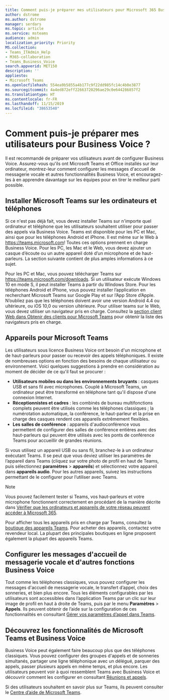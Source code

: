 ```yaml
---
title: Comment puis-je préparer mes utilisateurs pour Microsoft 365 Business Voice ?
author: dstrome
ms.author: dstrome
manager: serdars
ms.topic: article
ms.service: msteams
audience: admin
localization_priority: Priority
MS.collection:
- Teams_ITAdmin_Help
- M365-collaboration
- Teams_Business_Voice
search.appverid: MET150
description: ''
appliesto:
- Microsoft Teams
ms.openlocfilehash: 554ea9b5855a4b177c9f22dd985fc14c4b0e3877
ms.sourcegitcommit: 4a4ed872eff22663720296ae29c0e644286857f2
ms.translationtype: HT
ms.contentlocale: fr-FR
ms.lasthandoff: 11/15/2019
ms.locfileid: "38653540"
---
```

# <a name="how-do-i-get-my-users-ready-for-business-voice"></a>Comment puis-je préparer mes utilisateurs pour Business Voice ?

Il est recommandé de préparer vos utilisateurs avant de configurer Business Voice. Assurez-vous qu'ils ont Microsoft Teams et Office installés sur leur ordinateur, montrez-leur comment configurer les messages d'accueil de messagerie vocale et autres fonctionnalités Business Voice, et encouragez-les à en apprendre davantage sur les équipes pour en tirer le meilleur parti possible.

## <a name="install-microsoft-teams-on-computers-and-phones"></a>Installer Microsoft Teams sur les ordinateurs et téléphones

Si ce n'est pas déjà fait, vous devez installer Teams sur n'importe quel ordinateur et téléphone que les utilisateurs souhaitent utiliser pour passer des appels via Business Voice. Teams est disponible pour les PC et Mac, ainsi que pour les téléphones Android et iPhone. Il est même sur le Web à https://teams.microsoft.com! Toutes ces options prennent en charge Business Voice. Pour les PC, les Mac et le Web, vous devez ajouter un casque d’écoute ou un autre appareil doté d’un microphone et de haut-parleurs. La section suivante contient de plus amples informations à ce sujet.

Pour les PC et Mac, vous pouvez télécharger Teams sur https://teams.microsoft.com/downloads. Si un utilisateur exécute Windows 10 en mode S, il peut installer Teams à partir du Windows Store.
Pour les téléphones Android et iPhone, vous pouvez installer l’application en recherchant Microsoft Teams sur Google Play et sur l’App Store d’Apple. N’oubliez pas que les téléphones doivent avoir une version Android 4.4 ou ultérieure, ou iOS 10,0 ou version ultérieure.
Pour utiliser teams sur le Web, vous devez utiliser un navigateur pris en charge. Consultez la [section client Web dans Obtenir des clients pour Microsoft Teams](../get-clients.md#web-client) pour obtenir la liste des navigateurs pris en charge.

## <a name="devices-for-microsoft-teams"></a>Appareils pour Microsoft Teams

Les utilisateurs sous licence Business Voice ont besoin d'un microphone et de haut-parleurs pour passer ou recevoir des appels téléphoniques. Il existe de nombreuses options en fonction des besoins de chaque utilisateur ou environnement. Voici quelques suggestions à prendre en considération au moment de décider de ce qu'il faut se procurer :

* **Utilisateurs mobiles ou dans les environnements bruyants** : casques USB et sans fil avec microphones. Couplé à Microsoft Teams, un ordinateur peut être transformé en téléphone tant qu'il dispose d'une connexion Internet.
* **Réceptionnistes et cadres** : les combinés de bureau multifonctions complets peuvent être utilisés comme les téléphones classiques ; la numérotation automatique, la conférence, le haut-parleur et la prise en charge des casques rendent ces appareils extrêmement flexibles.
* **Les salles de conférence** : appareils d'audioconférence vous permettent de configurer des salles de conférence entières avec des haut-parleurs qui peuvent être utilisés avec les ponts de conférence Teams pour accueillir de grandes réunions.

Si vous utilisez un appareil USB ou sans fil, branchez-le à un ordinateur exécutant Teams. Il se peut que vous deviez utiliser les paramètres de l’appareil dans Teams (cliquez sur votre photo de profil en haut de Teams, puis sélectionnez **paramètres** > **appareils**) et sélectionnez votre appareil dans **appareils audio**. Pour les autres appareils, suivez les instructions permettant de le configurer pour l’utiliser avec Teams.

> [!NOTE]
> Vous pouvez facilement tester si Teams, vos haut-parleurs et votre microphone fonctionnent correctement en procédant de la manière décrite dans [Vérifier que les ordinateurs et appareils de votre réseau peuvent accéder à Microsoft 365](get-ready-internet.md#make-sure-computers-and-devices-on-your-network-can-reach-microsoft-365).

Pour afficher tous les appareils pris en charge par Teams, consultez la [boutique des appareils Teams](https://products.office.com/microsoft-teams/across-devices/devices). Pour acheter des appareils, contactez votre revendeur local. La plupart des principales boutiques en ligne proposent également la plupart des appareils Teams.

## <a name="set-up-voicemail-greetings-and-other-business-voice-features"></a>Configurer les messages d'accueil de messagerie vocale et d'autres fonctions Business Voice

Tout comme les téléphones classiques, vous pouvez configurer les messages d'accueil de messagerie vocale, le transfert d’appel, choix des sonneries, et bien plus encore. Tous les éléments configurables par les utilisateurs sont accessibles dans l’application Teams par un clic sur leur image de profil en haut à droite de Teams, puis par le menu **Paramètres** > **Appels**. Ils peuvent obtenir de l’aide sur la configuration de ces fonctionnalités en consultant [Gérer vos paramètres d’appel dans Teams](https://support.office.com/article/manage-your-call-settings-in-teams-456cb611-3477-496f-b31a-6ab752a7595f).

## <a name="learn-what-microsoft-teams-and-business-voice-can-do"></a>Découvrez les fonctionnalités de Microsoft Teams et Business Voice

Business Voice peut également faire beaucoup plus que des téléphones classiques. Vous pouvez configurer des groupes d'appels et de sonneries simultanés, partager une ligne téléphonique avec un délégué, parquer des appels, passer plusieurs appels en même temps, et plus encore. Les utilisateurs peuvent voir à quoi ressemblent Teams avec Business Voice et découvrir comment les configurer en consultant [Réunions et appels](https://support.office.com/article/meetings-and-calls-d92432d5-dd0f-4d17-8f69-06096b6b48a8?ui=en-US&rs=en-US&ad=US#ID0EAABAAA=Calls).

Si des utilisateurs souhaitent en savoir plus sur Teams, ils peuvent consulter le [Centre d’aide de Microsoft Teams](https://support.office.com/teams).
